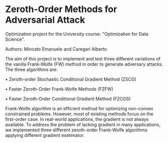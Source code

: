 # Zeroth-Order Methods for Adversarial Attack

Optimization project for the University course: "Optimization for Data Science".

Authors: Mincato Emanuele and Caregari Alberto

The aim of this project is to implement and test three different variations of 
the vanilla Frank-Wolfe (FW) method in order to generate adversary attacks. 
The three algorithms are:

• Zeroth-order Stochastic Conditional Gradient Method (ZSCG)

• Faster Zeroth-Order Frank-Wolfe Methods (FZFW)

• Faster Zeroth-Order Conditional Gradient Method (FZCGS)

Frank-Wolfe algorithm is an efficient method
for optimizing non-convex constrained problems.
However, most of existing methods focus on
the first-order case. In real-world applications,
the gradient is not always available. To address
the problem of lacking gradient in many applications,
we implemented three different zeroth-order
Frank-Wolfe algorithms applying different gradient esetimator.
